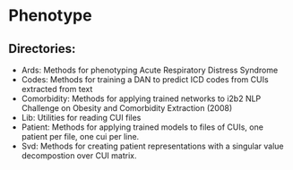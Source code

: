 # Phenotype

## Directories:
* Ards: Methods for phenotyping Acute Respiratory Distress Syndrome
* Codes: Methods for training a DAN to predict ICD codes from CUIs extracted from text
* Comorbidity: Methods for applying trained networks to i2b2 NLP Challenge on Obesity and Comorbidity Extraction (2008)
* Lib: Utilities for reading CUI files
* Patient: Methods for applying trained models to files of CUIs, one patient per file, one cui per line.
* Svd: Methods for creating patient representations with a singular value decompostion over CUI matrix.
